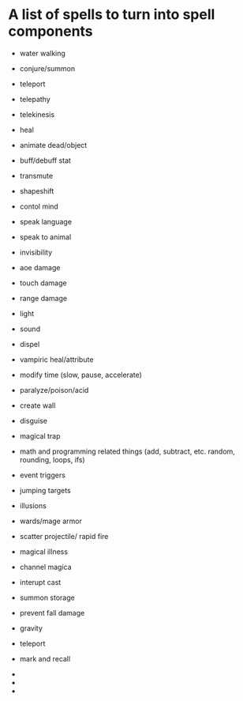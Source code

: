# A list of spells to turn into spell components

* water walking

* conjure\/summon

* teleport

* telepathy

* telekinesis

* heal

* animate dead\/object

* buff\/debuff stat

* transmute

* shapeshift

* contol mind
* speak language
* speak to animal
* invisibility
* aoe damage

* touch damage

* range damage

* light

* sound

* dispel

* vampiric heal\/attribute

* modify time \(slow, pause, accelerate\)

* paralyze\/poison\/acid

* create wall
* disguise
* magical trap

* math and programming related things \(add, subtract, etc. random, rounding, loops, ifs\)

* event triggers

* jumping targets

* illusions

* wards\/mage armor

* scatter projectile\/ rapid fire

* magical illness

* channel magica

* interupt cast

* summon storage
* prevent fall damage
* gravity
* teleport
* mark and recall
* 
* 
* 

